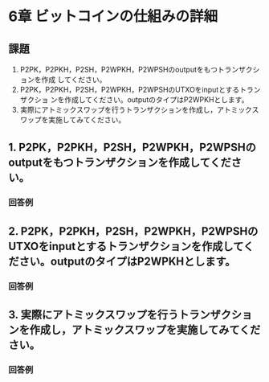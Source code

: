 # 6章 ビットコインの仕組みの詳細


## 課題

1. P2PK，P2PKH，P2SH，P2WPKH，P2WPSHのoutputをもつトランザクションを作成してください。1. P2PK，P2PKH，P2SH，P2WPKH，P2WPSHのUTXOをinputとするトランザクションを作成してください。outputのタイプはP2WPKHとします。1. 実際にアトミックスワップを行うトランザクションを作成し，アトミックスワップを実施してみてください。


## 1. P2PK，P2PKH，P2SH，P2WPKH，P2WPSHのoutputをもつトランザクションを作成してください。


### 回答例




## 2. P2PK，P2PKH，P2SH，P2WPKH，P2WPSHのUTXOをinputとするトランザクションを作成してください。outputのタイプはP2WPKHとします。

### 回答例

## 3. 実際にアトミックスワップを行うトランザクションを作成し，アトミックスワップを実施してみてください。

### 回答例

